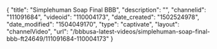 {
    "title": "Simplehuman Soap Final BBB",
    "description": "",
    "channelid": "111091684",
    "videoid": "110004173",
    "date_created": "1502524978",
    "date_modified": "1504049170",
    "type": "captivate",
    "layout": "channelVideo",
    "url": "\/bbbusa-latest-videos\/simplehuman-soap-final-bbb-ft24649\/111091684-110004173"
}